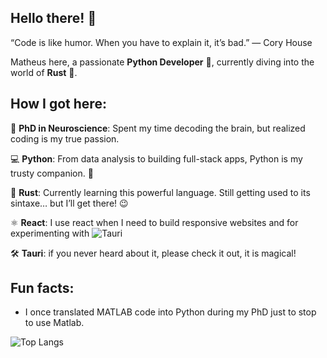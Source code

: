 ## Hello there! 👋
“Code is like humor. When you have to explain it, it’s bad.” — Cory House


Matheus here, a passionate **Python Developer** 🐍, currently diving into the world of **Rust** 🦀.

## How I got here:

🔬 **PhD in Neuroscience**: Spent my time decoding the brain, but realized coding is my true passion.

💻 **Python**: From data analysis to building full-stack apps, Python is my trusty companion. 🐍

🦀 **Rust**: Currently learning this powerful language. Still getting used to its sintaxe… but I’ll get there! 😉

⚛️ **React**: I use react when I need to build responsive websites and for experimenting with ![Tauri](https://v2.tauri.app/) 

🛠️ **Tauri**: if you never heard about it, please check it out, it is magical!

## Fun facts:

- I once translated MATLAB code into Python during my PhD just to stop to use Matlab.


![Top Langs](https://github-readme-stats.vercel.app/api/top-langs/?username=cafalchio&hide=Jupyter%20Notebook,html,css,php)
